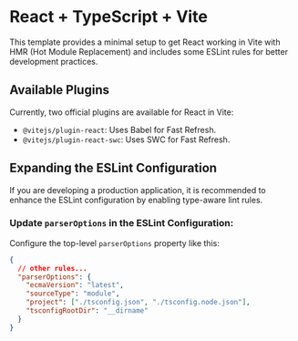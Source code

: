 # React + TypeScript + Vite

This template provides a minimal setup to get React working in Vite with HMR (Hot Module Replacement) and includes some ESLint rules for better development practices.

## Available Plugins

Currently, two official plugins are available for React in Vite:

- `@vitejs/plugin-react`: Uses Babel for Fast Refresh.
- `@vitejs/plugin-react-swc`: Uses SWC for Fast Refresh.

## Expanding the ESLint Configuration

If you are developing a production application, it is recommended to enhance the ESLint configuration by enabling type-aware lint rules.

### Update `parserOptions` in the ESLint Configuration:

Configure the top-level `parserOptions` property like this:

```json
{
  // other rules...
  "parserOptions": {
    "ecmaVersion": "latest",
    "sourceType": "module",
    "project": ["./tsconfig.json", "./tsconfig.node.json"],
    "tsconfigRootDir": "__dirname"
  }
}
